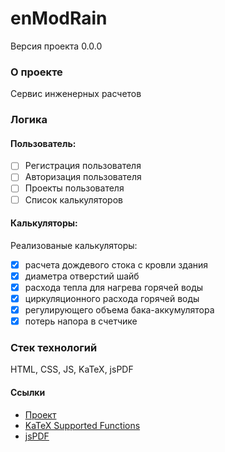 # enModRain
Версия проекта 0.0.0
### О проекте
Сервис инженерных расчетов

### Логика

#### Пользователь:

- [ ] Регистрация пользователя
- [ ] Авторизация пользователя
- [ ] Проекты пользователя
- [ ] Список калькуляторов

#### Калькуляторы:

Реализованые калькуляторы:
- [X] расчета дождевого стока с кровли здания
- [X] диаметра отверстий шайб 
- [X] расхода тепла для нагрева горячей воды
- [X] циркуляционного расхода горячей воды
- [X] регулирующего объема бака-аккумулятора
- [X] потерь напора в счетчике

### Стек технологий
HTML, CSS, JS, KaTeX, jsPDF

#### Ссылки
* [Проект](https://bmazurme.github.io/enModRain/index.html)
* [KaTeX Supported Functions](https://katex.org/docs/supported.html)
* [jsPDF](https://github.com/parallax/jsPDF)
